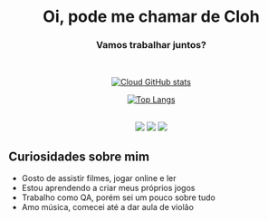 <div align=center>  
  <h1>Oi, pode me chamar de Cloh</h1>
  <h3>Vamos trabalhar juntos?</h3>
</div>
<br>
<div align=center>
  
  [![Cloud GitHub stats](https://github-readme-stats.vercel.app/api?username=CloudCryyy&show_icons=true&theme=bear&rank_icon=github)](https://github.com/CloudCryyy/github-readme-stats)
  
  [![Top Langs](https://github-readme-stats.vercel.app/api/top-langs/?username=CloudCryyy&layout=compact&theme=bear)](https://github.com/CloudCryyy/github-readme-stats)

<br>
  <a href="https://www.instagram.com/cloudcrycoding/" target="_blank" rel=”noopener”>
    <img src="https://img.shields.io/badge/-Instagram-%23E4405F?style=for-the-badge&logo=instagram&logoColor=white"/></a>
  <a href = "mailto:cloudcryy@gmail.com" target="_blank" rel=”noopener”>
    <img src="https://img.shields.io/badge/-Gmail-%23333?style=for-the-badge&logo=gmail&logoColor=white"/></a>
  <a href="https://www.linkedin.com/in/cloudcry/" target="_blank" rel=”noopener”>
    <img src="https://img.shields.io/badge/-LinkedIn-%230077B5?style=for-the-badge&logo=linkedin&logoColor=white"/></a>
</div>

## Curiosidades sobre mim

- Gosto de assistir filmes, jogar online e ler
- Estou aprendendo a criar meus próprios jogos
- Trabalho como QA, porém sei um pouco sobre tudo
- Amo música, comecei até a dar aula de violão
